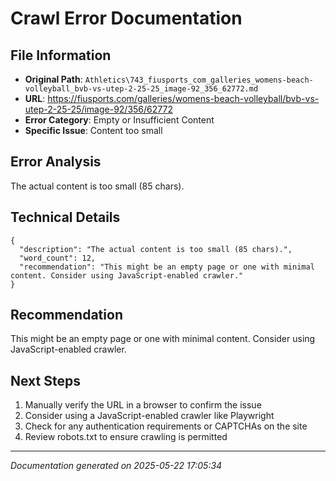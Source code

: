 # Crawl Error Documentation

## File Information
- **Original Path**: `Athletics\743_fiusports_com_galleries_womens-beach-volleyball_bvb-vs-utep-2-25-25_image-92_356_62772.md`
- **URL**: https://fiusports.com/galleries/womens-beach-volleyball/bvb-vs-utep-2-25-25/image-92/356/62772
- **Error Category**: Empty or Insufficient Content
- **Specific Issue**: Content too small

## Error Analysis
The actual content is too small (85 chars).

## Technical Details
```
{
  "description": "The actual content is too small (85 chars).",
  "word_count": 12,
  "recommendation": "This might be an empty page or one with minimal content. Consider using JavaScript-enabled crawler."
}
```

## Recommendation
This might be an empty page or one with minimal content. Consider using JavaScript-enabled crawler.

## Next Steps
1. Manually verify the URL in a browser to confirm the issue
2. Consider using a JavaScript-enabled crawler like Playwright
3. Check for any authentication requirements or CAPTCHAs on the site
4. Review robots.txt to ensure crawling is permitted

---
*Documentation generated on 2025-05-22 17:05:34*
